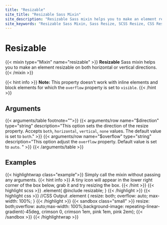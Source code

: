```yaml
---
title: "Resizable"
site_title: "Resizable Sass Mixin"
site_description: "Resizable Sass mixin helps you to make an element resizable on both horizontal or vertical directions."
site_keywords: "Resizable Sass Mixin, Sass Resize, SCSS Resize, CSS Resizable, SCSS to CSS, Sass to CSS"
---
```


# Resizable

{{< mixin type="Mixin" name="resizable" >}}
**Resizable** Sass mixin helps you to make an element resizable on both horizontal or vertical directions.
{{< /mixin >}}

{{< hint info >}}
**Note:** This property doesn't work with inline elements and block elements for which the `overflow` property is set to `visible`.
{{< /hint >}}

## Arguments

{{< arguments/table footnote="">}}
  {{< arguments/row name="$direction" type="string" description="This option sets the direction of the resize property. Accepts `both`, `horizontal`, `vertical`, `none` values. The default value is set to `both`." >}}
  {{< arguments/row name="$overflow" type="string" description="This option adjust the `overflow` property. Default value is set to `auto`. " >}}
{{< /arguments/table >}}

## Examples

{{< highlightwrap class="example">}}
Simply call the mixin without passing any arguments. 
{{< hint info >}}
A tiny icon will appear in the lower right corner of the box below, grab it and try resizing the box.
{{< /hint >}}
{{< highlight scss >}}
.element{
  @include resizable;
}
{{< /highlight >}}
{{< highlight css >}}
//CSS Output
.element {
  resize: both;
  overflow: auto;
  max-width: 100%;
}
{{< /highlight >}}
{{< sandbox class="small" >}}
resize: both;overflow: auto;max-width: 100%;background-image: repeating-linear-gradient(-45deg, crimson 0, crimson 1em, pink 1em, pink 2em);
{{< /sandbox >}}
{{< /highlightwrap >}}

